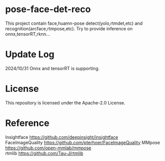 # pose-face-det-reco
This project contain face,huamn-pose detect(yolo,rtmdet,etc) and recognition(arcface,rtmpose,etc). 
Try to provide inference on onnx,tensorRT,rknn...
# Update Log
2024/10/31  Onnx and tensorRT is supporting.
# License
This repository is licensed under the Apache-2.0 License.
# Reference
Insightface https://github.com/deepinsight/insightface  
FaceImageQuality https://github.com/pterhoer/FaceImageQuality
MMpose https://github.com/open-mmlab/mmpose  
rtmlib https://github.com/Tau-J/rtmlib  
